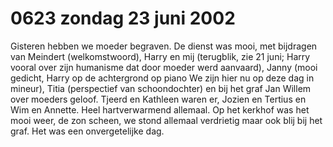 # 0623 zondag 23 juni 2002
Gisteren hebben we moeder begraven. De dienst was mooi, met bijdragen van Meindert (welkomstwoord), Harry en mij (terugblik, zie 21 juni; Harry vooral over zijn humanisme dat door moeder werd aanvaard), Janny (mooi gedicht, Harry op de achtergrond op piano We zijn hier nu op deze dag in mineur), Titia (perspectief van schoondochter) en bij het graf Jan Willem over moeders geloof. Tjeerd en Kathleen  waren er, Jozien en Tertius en Wim en Annette. Heel hartverwarmend allemaal. Op het kerkhof was het mooi weer, de zon scheen, we stond allemaal verdrietig maar ook blij bij het graf. Het was een onvergetelijke dag.